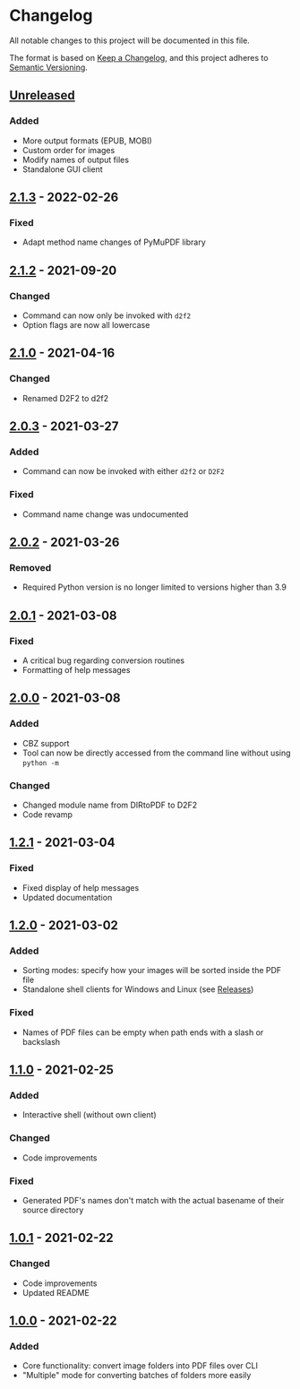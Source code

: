 # Changelog
All notable changes to this project will be documented in this file.

The format is based on [Keep a Changelog](https://keepachangelog.com/en/1.0.0/),
and this project adheres to [Semantic Versioning](https://semver.org/spec/v2.0.0.html).

## [Unreleased]

### Added

* More output formats (EPUB, MOBI)
* Custom order for images
* Modify names of output files
* Standalone GUI client

## [2.1.3] - 2022-02-26

### Fixed

* Adapt method name changes of PyMuPDF library

## [2.1.2] - 2021-09-20

### Changed

* Command can now only be invoked with ``d2f2``
* Option flags are now all lowercase

## [2.1.0] - 2021-04-16

### Changed

* Renamed D2F2 to d2f2

## [2.0.3] - 2021-03-27

### Added

* Command can now be invoked with either ``d2f2`` or ``D2F2``

### Fixed

* Command name change was undocumented

## [2.0.2] - 2021-03-26

### Removed

* Required Python version is no longer limited to versions higher than 3.9

## [2.0.1] - 2021-03-08

### Fixed

* A critical bug regarding conversion routines 
* Formatting of help messages

## [2.0.0] - 2021-03-08

### Added

* CBZ support
* Tool can now be directly accessed from the command line without using ``python -m``

### Changed

* Changed module name from DIRtoPDF to D2F2
* Code revamp

## [1.2.1] - 2021-03-04

### Fixed

* Fixed display of help messages
* Updated documentation

## [1.2.0] - 2021-03-02

### Added

* Sorting modes: specify how your images will be sorted inside the PDF file
* Standalone shell clients for Windows and Linux (see [Releases](https://github.com/DomCie/DIRtoPDF/releases))

### Fixed

* Names of PDF files can be empty when path ends with a slash or backslash

## [1.1.0] - 2021-02-25

### Added

* Interactive shell (without own client)

### Changed

* Code improvements

### Fixed

* Generated PDF's names don't match with the actual basename of their source directory

## [1.0.1] - 2021-02-22

### Changed

* Code improvements
* Updated README

## [1.0.0] - 2021-02-22

### Added

* Core functionality: convert image folders into PDF files over CLI
* "Multiple" mode for converting batches of folders more easily

[Unreleased]: https://github.com/DomCie/D2F2/compare/v2.1.3...HEAD
[2.1.3]: https://github.com/DomCie/D2F2/compare/v2.1.2...v2.1.3
[2.1.2]: https://github.com/DomCie/D2F2/compare/v2.1.0...v2.1.2
[2.1.0]: https://github.com/DomCie/D2F2/compare/v2.0.3...v2.1.0
[2.0.3]: https://github.com/DomCie/D2F2/compare/v2.0.2...v2.0.3
[2.0.2]: https://github.com/DomCie/D2F2/compare/v2.0.1...v2.0.2
[2.0.1]: https://github.com/DomCie/D2F2/compare/v2.0.0...v2.0.1
[2.0.0]: https://github.com/DomCie/D2F2/compare/v1.2.1...v2.0.0
[1.2.1]: https://github.com/DomCie/D2F2/compare/v1.2.0...v1.2.1
[1.2.0]: https://github.com/DomCie/D2F2/compare/v1.1.0...v1.2.0
[1.1.0]: https://github.com/DomCie/D2F2/compare/v1.0.1...v1.1.0
[1.0.1]: https://github.com/DomCie/D2F2/compare/v1.0.0...v1.0.1
[1.0.0]: https://github.com/DomCie/D2F2/releases/tag/v1.0.0
